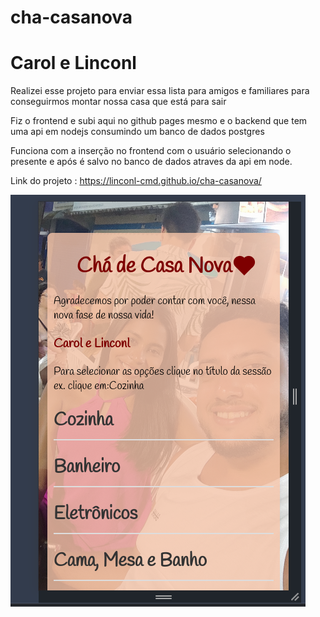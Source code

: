 # cha-casanova
# Carol e Linconl


Realizei esse projeto para enviar essa lista para amigos e familiares para conseguirmos montar nossa casa que está para sair

Fiz o frontend e subi aqui no github pages mesmo e o backend que tem uma api em nodejs consumindo um banco de dados postgres

Funciona com a inserção no frontend com o usuário selecionando o presente e após é salvo no banco de dados atraves da api em node.

Link do projeto : https://linconl-cmd.github.io/cha-casanova/

<img src="img-readme.png" alt="">

